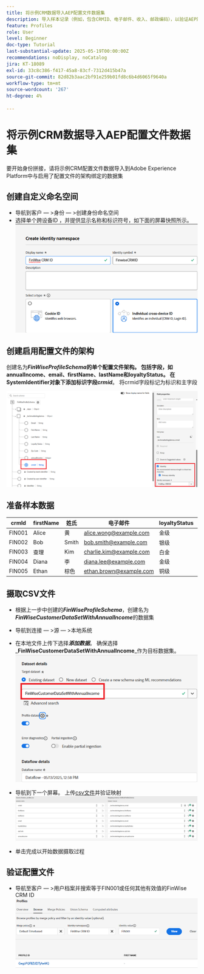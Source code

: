 ```yaml
---
title: 将示例CRM数据导入AEP配置文件数据集
description: 导入样本记录（例如，包含CRMID、电子邮件、收入、邮政编码），以验证AEP能否根据共享标识符（如ECID）将这些用户档案与匿名Web访客正确拼合。
feature: Profiles
role: User
level: Beginner
doc-type: Tutorial
last-substantial-update: 2025-05-19T00:00:00Z
recommendations: noDisplay, noCatalog
jira: KT-18089
exl-id: 33c8c386-f417-45a8-83cf-7312d415b47a
source-git-commit: 82d82b3aac2bf91e259b01fd8c6b4d6065f9640a
workflow-type: tm+mt
source-wordcount: '267'
ht-degree: 4%

---
```


# 将示例CRM数据导入AEP配置文件数据集

要开始身份拼接，请将示例CRM配置文件数据导入到Adobe Experience Platform中与启用了配置文件的架构绑定的数据集

## 创建自定义命名空间

* 导航到客户 — >身份 — >创建身份命名空间
* 选择单个跨设备ID ，并提供显示名称和标识符号，如下面的屏幕快照所示。
  ![自定义命名空间](assets/custom-namespace.png)

## 创建启用配置文件的架构

创建名为&#x200B;**_FinWiseProfileSchema_**的单个配置文件架构。 包括字段，如annualIncome、email、firstName、lastName和loyaltyStatus。
在SystemIdentifier对象下添加标识字段**_crmid_**。 将crmid字段标记为标识和主字段


![配置文件架构](assets/finwise-profile-schema.png)

## 准备样本数据

| crmId | firstName | 姓氏 | 电子邮件 | loyaltyStatus | zipCode | 年收入 |
|--------|-----------|----------|-------------------------|---------------|---------|--------------|
| FIN001 | Alice | 黄 | alice.wong@example.com | 金级 | 92128 | 120000 |
| FIN002 | Bob | Smith | bob.smith@example.com | 银级 | 92126 | 85000 |
| FIN003 | 查理 | Kim | charlie.kim@example.com | 白金 | 60614 | 175000 |
| FIN004 | Diana | 李 | diana.lee@example.com | 金级 | 30303 | 98000 |
| FIN005 | Ethan | 棕色 | ethan.brown@example.com | 铜级 | 75201 | 60000 |

## 摄取CSV文件

* 根据上一步中创建的&#x200B;**_FinWiseProfileSchema_**，创建名为&#x200B;**_FinWiseCustomerDataSetWithAnnualIncome_**&#x200B;的数据集

* 导航到连接 — >源 — >本地系统
* 在本地文件上传下选择&#x200B;**_添加数据_**。 确保选择&#x200B;_**FinWiseCustomerDataSetWithAnnualIncome**_作为目标数据集。
  ![摄取 — csv](assets/ingest-csv-into-dataset.png)
* 导航到下一个屏幕。 上传[csv文件](assets/finwise_profiles.csv)并验证映射
  ![映射](assets/mappings.png)

* 单击完成以开始数据摄取过程

## 验证配置文件

* 导航至客户 — >用户档案并搜索等于FIN001或任何其他有效值的FinWise CRM ID
  ![验证配置文件](assets/verify-profiles.png)
